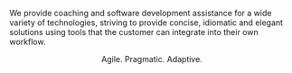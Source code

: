 We provide coaching and software development assistance for a wide variety of technologies, striving to provide concise, idiomatic and elegant solutions
using tools that the customer can integrate into their own workflow.

<center>Agile. Pragmatic. Adaptive.</center>
